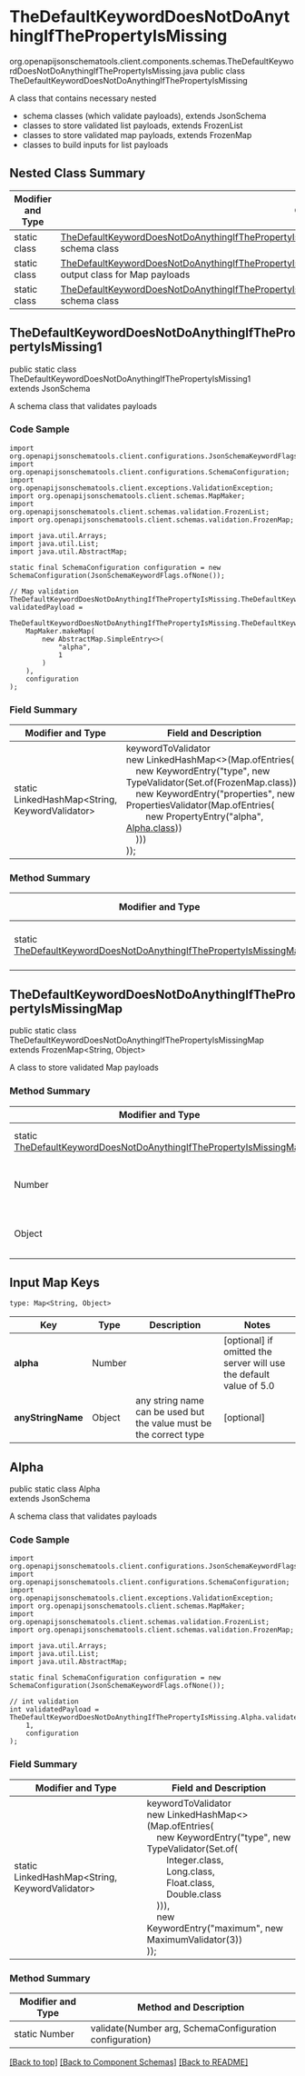# TheDefaultKeywordDoesNotDoAnythingIfThePropertyIsMissing
org.openapijsonschematools.client.components.schemas.TheDefaultKeywordDoesNotDoAnythingIfThePropertyIsMissing.java
public class TheDefaultKeywordDoesNotDoAnythingIfThePropertyIsMissing

A class that contains necessary nested
- schema classes (which validate payloads), extends JsonSchema
- classes to store validated list payloads, extends FrozenList
- classes to store validated map payloads, extends FrozenMap
- classes to build inputs for list payloads

## Nested Class Summary
| Modifier and Type | Class and Description |
| ----------------- | ---------------------- |
| static class | [TheDefaultKeywordDoesNotDoAnythingIfThePropertyIsMissing.TheDefaultKeywordDoesNotDoAnythingIfThePropertyIsMissing1](#thedefaultkeyworddoesnotdoanythingifthepropertyismissing1)<br> schema class |
| static class | [TheDefaultKeywordDoesNotDoAnythingIfThePropertyIsMissing.TheDefaultKeywordDoesNotDoAnythingIfThePropertyIsMissingMap](#thedefaultkeyworddoesnotdoanythingifthepropertyismissingmap)<br> output class for Map payloads |
| static class | [TheDefaultKeywordDoesNotDoAnythingIfThePropertyIsMissing.Alpha](#alpha)<br> schema class |

## TheDefaultKeywordDoesNotDoAnythingIfThePropertyIsMissing1
public static class TheDefaultKeywordDoesNotDoAnythingIfThePropertyIsMissing1<br>
extends JsonSchema

A schema class that validates payloads

### Code Sample
```
import org.openapijsonschematools.client.configurations.JsonSchemaKeywordFlags;
import org.openapijsonschematools.client.configurations.SchemaConfiguration;
import org.openapijsonschematools.client.exceptions.ValidationException;
import org.openapijsonschematools.client.schemas.MapMaker;
import org.openapijsonschematools.client.schemas.validation.FrozenList;
import org.openapijsonschematools.client.schemas.validation.FrozenMap;

import java.util.Arrays;
import java.util.List;
import java.util.AbstractMap;

static final SchemaConfiguration configuration = new SchemaConfiguration(JsonSchemaKeywordFlags.ofNone());

// Map validation
TheDefaultKeywordDoesNotDoAnythingIfThePropertyIsMissing.TheDefaultKeywordDoesNotDoAnythingIfThePropertyIsMissingMap validatedPayload =
    TheDefaultKeywordDoesNotDoAnythingIfThePropertyIsMissing.TheDefaultKeywordDoesNotDoAnythingIfThePropertyIsMissing1.validate(
    MapMaker.makeMap(
        new AbstractMap.SimpleEntry<>(
            "alpha",
            1
        )
    ),
    configuration
);
```

### Field Summary
| Modifier and Type | Field and Description |
| ----------------- | ---------------------- |
| static LinkedHashMap<String, KeywordValidator> |keywordToValidator<br/>new LinkedHashMap<>(Map.ofEntries(<br/>&nbsp;&nbsp;&nbsp;&nbsp;new KeywordEntry("type", new TypeValidator(Set.of(FrozenMap.class))),<br/>&nbsp;&nbsp;&nbsp;&nbsp;new KeywordEntry("properties", new PropertiesValidator(Map.ofEntries(<br>&nbsp;&nbsp;&nbsp;&nbsp;&nbsp;&nbsp;&nbsp;&nbsp;new PropertyEntry("alpha", [Alpha.class](#alpha)))<br>&nbsp;&nbsp;&nbsp;&nbsp;)))<br>)); |

### Method Summary
| Modifier and Type | Method and Description |
| ----------------- | ---------------------- |
| static [TheDefaultKeywordDoesNotDoAnythingIfThePropertyIsMissingMap](#thedefaultkeyworddoesnotdoanythingifthepropertyismissingmap) | validate(Map<String, Object> arg, SchemaConfiguration configuration) |

## TheDefaultKeywordDoesNotDoAnythingIfThePropertyIsMissingMap
public static class TheDefaultKeywordDoesNotDoAnythingIfThePropertyIsMissingMap<br>
extends FrozenMap<String, Object>

A class to store validated Map payloads

### Method Summary
| Modifier and Type | Method and Description |
| ----------------- | ---------------------- |
| static [TheDefaultKeywordDoesNotDoAnythingIfThePropertyIsMissingMap](#thedefaultkeyworddoesnotdoanythingifthepropertyismissingmap) | of(Map<String, Object> arg, SchemaConfiguration configuration) |
| Number | alpha()<br>[optional] if omitted the server will use the default value of 5.0 |
| Object | getAdditionalProperty(String name)<br>provides type safety for additional properties |

## Input Map Keys
```
type: Map<String, Object>
```
| Key | Type |  Description | Notes |
| --- | ---- | ------------ | ----- |
| **alpha** | Number |  | [optional] if omitted the server will use the default value of 5.0 |
| **anyStringName** | Object | any string name can be used but the value must be the correct type | [optional] |

## Alpha
public static class Alpha<br>
extends JsonSchema

A schema class that validates payloads

### Code Sample
```
import org.openapijsonschematools.client.configurations.JsonSchemaKeywordFlags;
import org.openapijsonschematools.client.configurations.SchemaConfiguration;
import org.openapijsonschematools.client.exceptions.ValidationException;
import org.openapijsonschematools.client.schemas.MapMaker;
import org.openapijsonschematools.client.schemas.validation.FrozenList;
import org.openapijsonschematools.client.schemas.validation.FrozenMap;

import java.util.Arrays;
import java.util.List;
import java.util.AbstractMap;

static final SchemaConfiguration configuration = new SchemaConfiguration(JsonSchemaKeywordFlags.ofNone());

// int validation
int validatedPayload = TheDefaultKeywordDoesNotDoAnythingIfThePropertyIsMissing.Alpha.validate(
    1,
    configuration
);
```

### Field Summary
| Modifier and Type | Field and Description |
| ----------------- | ---------------------- |
| static LinkedHashMap<String, KeywordValidator> |keywordToValidator<br/>new LinkedHashMap<>(Map.ofEntries(<br/>&nbsp;&nbsp;&nbsp;&nbsp;new KeywordEntry("type", new TypeValidator(Set.of(<br/>&nbsp;&nbsp;&nbsp;&nbsp;&nbsp;&nbsp;&nbsp;&nbsp;Integer.class,<br/>&nbsp;&nbsp;&nbsp;&nbsp;&nbsp;&nbsp;&nbsp;&nbsp;Long.class,<br/>&nbsp;&nbsp;&nbsp;&nbsp;&nbsp;&nbsp;&nbsp;&nbsp;Float.class,<br/>&nbsp;&nbsp;&nbsp;&nbsp;&nbsp;&nbsp;&nbsp;&nbsp;Double.class<br/>&nbsp;&nbsp;&nbsp;&nbsp;))),<br/>&nbsp;&nbsp;&nbsp;&nbsp;new KeywordEntry("maximum", new MaximumValidator(3))<br>)); |

### Method Summary
| Modifier and Type | Method and Description |
| ----------------- | ---------------------- |
| static Number | validate(Number arg, SchemaConfiguration configuration) |

[[Back to top]](#top) [[Back to Component Schemas]](../../../README.md#Component-Schemas) [[Back to README]](../../../README.md)
